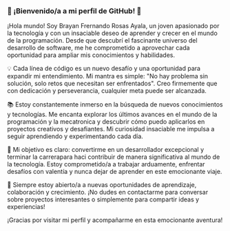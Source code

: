 ### 🚀 ¡Bienvenido/a a mi perfil de GitHub! 🚀

¡Hola mundo! Soy Brayan Frernando Rosas Ayala, un joven apasionado por la tecnología y con un insaciable deseo de aprender y crecer en el mundo de la programación. Desde que descubrí el fascinante universo del desarrollo de software, me he comprometido a aprovechar cada oportunidad para ampliar mis conocimientos y habilidades.

💡 Cada línea de código es un nuevo desafío y una oportunidad para expandir mi entendimiento. Mi mantra es simple: "No hay problema sin solución, solo retos que necesitan ser enfrentados". Creo firmemente que con dedicación y perseverancia, cualquier meta puede ser alcanzada.

📚 Estoy constantemente inmerso en la búsqueda de nuevos conocimientos y tecnologías. Me encanta explorar los últimos avances en el mundo de la programación y la mecatronica y descubrir cómo puedo aplicarlos en proyectos creativos y desafiantes. Mi curiosidad insaciable me impulsa a seguir aprendiendo y experimentando cada día.

🎯 Mi objetivo es claro: convertirme en un desarrollador excepcional y terminar la carrerapara haci contribuir de manera significativa al mundo de la tecnología. Estoy comprometido/a a trabajar arduamente, enfrentar desafíos con valentía y nunca dejar de aprender en este emocionante viaje.

🌟 Siempre estoy abierto/a a nuevas oportunidades de aprendizaje, colaboración y crecimiento. ¡No dudes en contactarme para conversar sobre proyectos interesantes o simplemente para compartir ideas y experiencias!

¡Gracias por visitar mi perfil y acompañarme en esta emocionante aventura!

<!--
**RosasBrayan/RosasBrayan** is a ✨ _special_ ✨ repository because its `README.md` (this file) appears on your GitHub profile.

Here are some ideas to get you started:

- 🔭 I’m currently working on ...
- 🌱 I’m currently learning ...
- 👯 I’m looking to collaborate on ...
- 🤔 I’m looking for help with ...
- 💬 Ask me about ...
- 📫 How to reach me: ...
- 😄 Pronouns: ...
- ⚡ Fun fact: ...
-->
